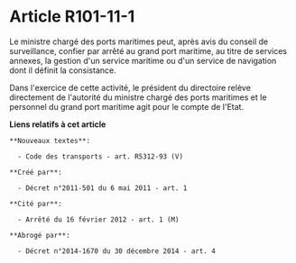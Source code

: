 # Article R101-11-1

Le ministre chargé des ports maritimes peut, après avis du conseil de surveillance, confier par arrêté au grand port
maritime, au titre de services annexes, la gestion d'un service maritime ou d'un service de navigation dont il définit la
consistance. 

Dans l'exercice de cette activité, le président du directoire relève directement de l'autorité du ministre chargé des ports
maritimes et le personnel du grand port maritime agit pour le compte de l'Etat.

**Liens relatifs à cet article**

	**Nouveaux textes**:

	  - Code des transports - art. R5312-93 (V)

	**Créé par**:

	  - Décret n°2011-501 du 6 mai 2011 - art. 1

	**Cité par**:

	  - Arrêté du 16 février 2012 - art. 1 (M)

	**Abrogé par**:

	  - Décret n°2014-1670 du 30 décembre 2014 - art. 4
